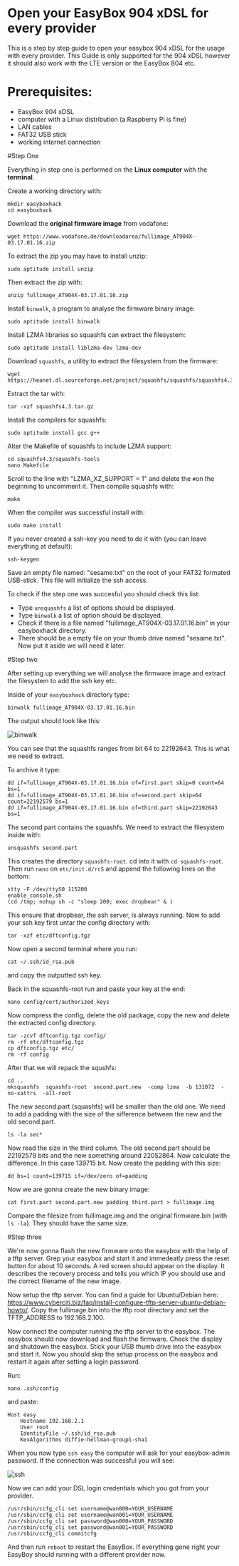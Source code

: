 # Open your EasyBox 904 xDSL for every provider
This is a step by step guide to open your easybox 904 xDSL for the usage with every provider. This Guide is only supported for the 904 xDSL however it should also work with the LTE version or the EasyBox 804 etc.

# Prerequisites:
- EasyBox 904 xDSL
- computer with a Linux distribution (a Raspberry Pi is fine)
- LAN cables
- FAT32 USB stick
- working internet connection

#Step One

Everything in step one is performed on the **Linux computer** with the **terminal**.

Create a working directory with:
```
mkdir easyboxhack
cd easyboxhack
```
Download the **original firmware image** from vodafone:
```
wget https://www.vodafone.de/downloadarea/fullimage_AT904X-03.17.01.16.zip
```
To extract the zip you may have to install unzip:
```
sudo aptitude install unzip
```
Then extract the zip with:
```
unzip fullimage_AT904X-03.17.01.16.zip
```
Install `binwalk`, a program to analyse the firmware binary image:
```
sudo aptitude install binwalk
```
Install LZMA libraries so squashfs can extract the filesystem:
```
sudo aptitude install liblzma-dev lzma-dev
```
Download `squashfs`, a utility to extract the filesystem from the firmware:
```
wget https://heanet.dl.sourceforge.net/project/squashfs/squashfs/squashfs4.3/squashfs4.3.tar.gz
```
Extract the tar with:
```
tar -xzf squashfs4.3.tar.gz
```
Install the compilers for squashfs:
```
sudo aptitude install gcc g++
```
Alter the Makefile of squashfs to include LZMA support:
```
cd squashfs4.3/squashfs-tools
nano Makefile
```
Scroll to the line with "LZMA_XZ_SUPPORT = 1" and delete the `#`on the beginning to uncomment it. Then compile squashfs with:
```
make
```
When the compiler was successful install with:
```
sudo make install
```
If you never created a ssh-key you need to do it with (you can leave everything at default):
```
ssh-keygen
```
Save an empty file named: "sesame.txt" on the root of your FAT32 formated USB-stick. This file will initialize the ssh access.

To check if the step one was succesful you should check this list:

+ Type `unsquashfs` a list of options should be displayed.
+ Type `binwalk` a list of option should be displayed.
+ Check if there is a file named "fullimage_AT904X-03.17.01.16.bin" in your easyboxhack directory.
+ There should be a empty file on your thumb drive named "sesame.txt". Now put it aside we will need it later.


#Step two

After setting up everything we will analyse the firmware image and extract the filesystem to add the ssh key etc.

Inside of your `easyboxhack` directory type:
```
binwalk fullimage_AT904X-03.17.01.16.bin
```
The output should look like this:

![binwalk](https://github.com/majuss/easybox904/blob/master/static/binwalk_out.png)

You can see that the squashfs ranges from bit 64 to 22192643. This is what we need to extract.

To archive it type:
```
dd if=fullimage_AT904X-03.17.01.16.bin of=first.part skip=0 count=64 bs=1
dd if=fullimage_AT904X-03.17.01.16.bin of=second.part skip=64 count=22192579 bs=1
dd if=fullimage_AT904X-03.17.01.16.bin of=third.part skip=22192643 bs=1
```
The second part contains the squashfs. We need to extract the filesystem inside with:
```
unsquashfs second.part
```
This creates the directory `squashfs-root`. cd into it with `cd squashfs-root`. Then run `nano` on `etc/init.d/rcS` and append the following lines on the bottom:
```
stty -F /dev/ttyS0 115200
enable_console.sh
(cd /tmp; nohup sh -c "sleep 200; exec dropbear" & )
```
This ensure that dropbear, the ssh server, is always running.
Now to add your ssh key first untar the config directory with:
```
tar -xzf etc/dftconfig.tgz
```
Now open a second terminal where you run:
```
cat ~/.ssh/id_rsa.pub
```
and copy the outputted ssh key.

Back in the squashfs-root run and paste your key at the end:
```
nano config/cert/authorized_keys
```
Now compress the config, delete the old package, copy the new and delete the extracted config directory.
```
tar -zcvf dftconfig.tgz config/
rm -rf etc/dftconfig.tgz
cp dftconfig.tgz etc/
rm -rf config
```
After that we will repack the squshfs:
```
cd ..
mksquashfs  squashfs-root  second.part.new  -comp lzma  -b 131072  -no-xattrs  -all-root
```
The new second.part (squashfs) will be smaller than the old one. We need to add a padding with the size of the sifference between the new and the old second.part.
```
ls -la sec*
```
Now read the size in the third column. The old second.part should be 22192579 bits and the new something around 22052864. Now calculate the difference. In this case 139715 bit. Now create the padding with this size:

```
dd bs=1 count=139715 if=/dev/zero of=padding
```
Now we are gonna create the new binary image:
```
cat first.part second.part.new padding third.part > fullimage.img
```

Compare the filesize from fullimage.img and the original firmware.bin (with `ls -la`). They should have the same size.

#Step three

We're now gonna flash the new firmware onto the easybox with the help of a tftp server.
Grep your easybox and start it and immedeatly press the reset button for about 10 seconds. A red screen should appear on the display. It describes the recovery process and tells you which IP you should use and the correct filename of the new image.

Now setup the tftp server. You can find a guide for Ubuntu/Debian here: https://www.cyberciti.biz/faq/install-configure-tftp-server-ubuntu-debian-howto/.
Copy the fullimage.bin into the tftp root directory and set the TFTP_ADDRESS to 192.168.2.100.

Now connect the computer running the tftp server to the easybox. The easybox should now download and flash the firmware. Check the display and shutdown the easybox. Stick your USB thumb drive into the easybox and start it.
Now you should skip the setup process on the easybox and restart it again after setting a login password.

Run:
```
nano .ssh/config
```
and paste:
```
Host easy
	Hostname 192.168.2.1
	User root
	IdentityFile ~/.ssh/id_rsa.pub
	KexAlgorithms diffie-hellman-group1-sha1
```
When you now type `ssh easy` the computer will ask for your easybox-admin password. If the connection was successful you will see:


![ssh](https://github.com/majuss/easybox904/blob/master/static/ssh.png)


Now we can add your DSL login credentials which you got from your provider.
```
/usr/sbin/ccfg_cli set username@wan000=YOUR_USERNAME
/usr/sbin/ccfg_cli set username@wan001=YOUR_USERNAME
/usr/sbin/ccfg_cli set password@wan000=YOUR_PASSWORD
/usr/sbin/ccfg_cli set password@wan001=YOUR_PASSWORD
/usr/sbin/ccfg_cli commitcfg
```
And then run `reboot` to restart the EasyBox. If everything gone right your EasyBoy should running with a different provider now.